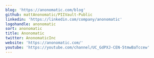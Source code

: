 ```yaml
---
blog: 'https://anonomatic.com/blog'
github: mattAnonomatic/PIIVault-Public
linkedin: 'https://linkedin.com/company/anonomatic'
logohandle: anonomatic
sort: anonomatic
title: Anonomatic
twitter: AnonomaticInc
website: 'https://anonomatic.com/'
youtube: 'https://youtube.com/channel/UC_GdPXJ-CEN-5tmwBaTccew'
---
```

